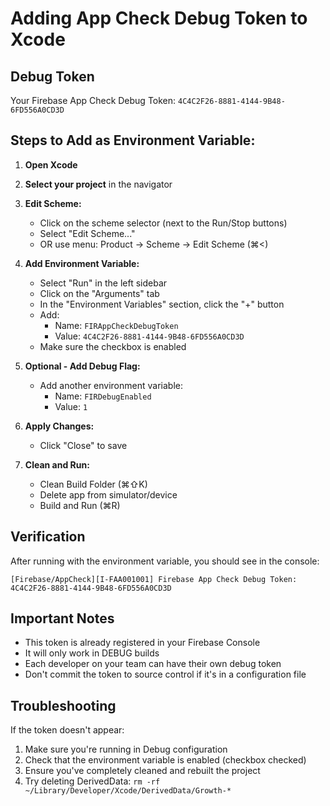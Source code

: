 # Adding App Check Debug Token to Xcode

## Debug Token
Your Firebase App Check Debug Token: `4C4C2F26-8881-4144-9B48-6FD556A0CD3D`

## Steps to Add as Environment Variable:

1. **Open Xcode**
2. **Select your project** in the navigator
3. **Edit Scheme:**
   - Click on the scheme selector (next to the Run/Stop buttons)
   - Select "Edit Scheme..." 
   - OR use menu: Product → Scheme → Edit Scheme (⌘<)

4. **Add Environment Variable:**
   - Select "Run" in the left sidebar
   - Click on the "Arguments" tab
   - In the "Environment Variables" section, click the "+" button
   - Add:
     - Name: `FIRAppCheckDebugToken`
     - Value: `4C4C2F26-8881-4144-9B48-6FD556A0CD3D`
   - Make sure the checkbox is enabled

5. **Optional - Add Debug Flag:**
   - Add another environment variable:
     - Name: `FIRDebugEnabled`
     - Value: `1`

6. **Apply Changes:**
   - Click "Close" to save

7. **Clean and Run:**
   - Clean Build Folder (⌘⇧K)
   - Delete app from simulator/device
   - Build and Run (⌘R)

## Verification

After running with the environment variable, you should see in the console:
```
[Firebase/AppCheck][I-FAA001001] Firebase App Check Debug Token: 4C4C2F26-8881-4144-9B48-6FD556A0CD3D
```

## Important Notes

- This token is already registered in your Firebase Console
- It will only work in DEBUG builds
- Each developer on your team can have their own debug token
- Don't commit the token to source control if it's in a configuration file

## Troubleshooting

If the token doesn't appear:
1. Make sure you're running in Debug configuration
2. Check that the environment variable is enabled (checkbox checked)
3. Ensure you've completely cleaned and rebuilt the project
4. Try deleting DerivedData: `rm -rf ~/Library/Developer/Xcode/DerivedData/Growth-*`